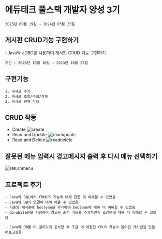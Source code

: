 # 에듀테크 풀스택 개발자 양성 3기
```
2023년 09월 19일 ~ 2024년 03월 25일
```
## 게시판 CRUD기능 구현하기

: Java와 JDBC를 사용하여 게시판 CRUD 기능 구현하기
```
기간 : 2023년 10월 16일 ~ 2023년 10월 27일
```
## 구현기능
```
1. 게시글 추가
2. 게시글 조회/수정/삭제
3. 게시글 전체 삭제
```

## CRUD 작동
- Create
![create](https://github.com/raknrak/java_make_board/assets/140072536/85a6a0eb-cafb-4b94-af54-8ec8e109be1b)
- Read and Update
![readupdate](https://github.com/raknrak/java_make_board/assets/140072536/d7bbaa23-7044-4653-aaf8-c1c095697a18)
- Read and Delete
![readdelete](https://github.com/raknrak/java_make_board/assets/140072536/52e7fce4-8ad2-49c0-a396-d5c8c8e24f28)



## 잘못된 메뉴 입력시 경고메시지 출력 후 다시 메뉴 선택하기
![returnmenu](https://github.com/raknrak/java_make_board/assets/140072536/19f4e595-1d63-4988-9903-ef36213a7039)




## 프로젝트 후기
```
- Java와 SQL에서 CRUD의 기능에 대해 한층 더 이해할 수 있었음
- Java와 DB의 연결에 대해 배울 수 있었음
- 기존의 게시판에 boolean을 추가하여 boolean에 대해 더 이해할 수 있었음
- do-while문을 사용하여 경고문 출력 기능을 추가하면서 조건문에 대해 더 이해할 수 있었음
```
```
- Java와 DB를 더 깊이있게 공부한 후 조금 더 복잡한 CRUD 기능이 들어간 게시판을 만들어보고싶음
```
